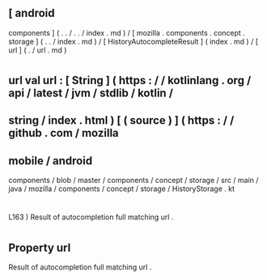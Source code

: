 [
android
-
components
]
(
.
.
/
.
.
/
index
.
md
)
/
[
mozilla
.
components
.
concept
.
storage
]
(
.
.
/
index
.
md
)
/
[
HistoryAutocompleteResult
]
(
index
.
md
)
/
[
url
]
(
.
/
url
.
md
)
#
url
val
url
:
[
String
]
(
https
:
/
/
kotlinlang
.
org
/
api
/
latest
/
jvm
/
stdlib
/
kotlin
/
-
string
/
index
.
html
)
[
(
source
)
]
(
https
:
/
/
github
.
com
/
mozilla
-
mobile
/
android
-
components
/
blob
/
master
/
components
/
concept
/
storage
/
src
/
main
/
java
/
mozilla
/
components
/
concept
/
storage
/
HistoryStorage
.
kt
#
L163
)
Result
of
autocompletion
full
matching
url
.
#
#
#
Property
url
-
Result
of
autocompletion
full
matching
url
.
